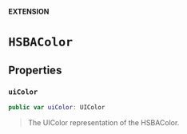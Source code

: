 **EXTENSION**

# `HSBAColor`

## Properties
### `uiColor`

```swift
public var uiColor: UIColor
```

> The UIColor representation of the HSBAColor.
